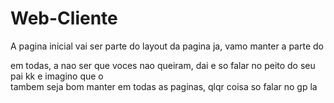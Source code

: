 # Web-Cliente
A pagina inicial vai ser parte do layout da pagina ja, vamo manter a parte do <nav></nav> em todas, a nao ser que voces nao queiram, dai e so falar no peito do seu pai kk
e imagino que o <footer></footer> tambem seja bom manter em todas as paginas, qlqr coisa so falar no gp la
